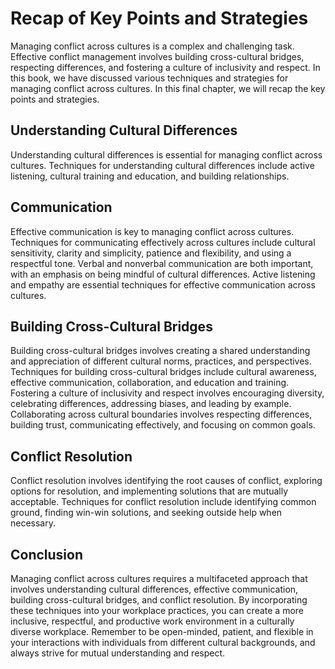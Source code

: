 Recap of Key Points and Strategies
==========================================================

Managing conflict across cultures is a complex and challenging task. Effective conflict management involves building cross-cultural bridges, respecting differences, and fostering a culture of inclusivity and respect. In this book, we have discussed various techniques and strategies for managing conflict across cultures. In this final chapter, we will recap the key points and strategies.

Understanding Cultural Differences
----------------------------------

Understanding cultural differences is essential for managing conflict across cultures. Techniques for understanding cultural differences include active listening, cultural training and education, and building relationships.

Communication
-------------

Effective communication is key to managing conflict across cultures. Techniques for communicating effectively across cultures include cultural sensitivity, clarity and simplicity, patience and flexibility, and using a respectful tone. Verbal and nonverbal communication are both important, with an emphasis on being mindful of cultural differences. Active listening and empathy are essential techniques for effective communication across cultures.

Building Cross-Cultural Bridges
-------------------------------

Building cross-cultural bridges involves creating a shared understanding and appreciation of different cultural norms, practices, and perspectives. Techniques for building cross-cultural bridges include cultural awareness, effective communication, collaboration, and education and training. Fostering a culture of inclusivity and respect involves encouraging diversity, celebrating differences, addressing biases, and leading by example. Collaborating across cultural boundaries involves respecting differences, building trust, communicating effectively, and focusing on common goals.

Conflict Resolution
-------------------

Conflict resolution involves identifying the root causes of conflict, exploring options for resolution, and implementing solutions that are mutually acceptable. Techniques for conflict resolution include identifying common ground, finding win-win solutions, and seeking outside help when necessary.

Conclusion
----------

Managing conflict across cultures requires a multifaceted approach that involves understanding cultural differences, effective communication, building cross-cultural bridges, and conflict resolution. By incorporating these techniques into your workplace practices, you can create a more inclusive, respectful, and productive work environment in a culturally diverse workplace. Remember to be open-minded, patient, and flexible in your interactions with individuals from different cultural backgrounds, and always strive for mutual understanding and respect.
